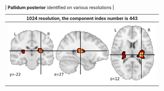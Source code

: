 


| **Pallidum posterior** identified on various resolutions |

| 1024 resolution, the component index number is 443|  
|:---:|  
| ![Component 1024](../1024/final/443.jpg "From component 1024: Pallidum posterior") |